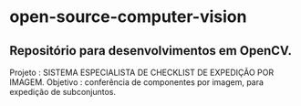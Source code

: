 # open-source-computer-vision
<h2>Repositório para desenvolvimentos em OpenCV.</h2>

Projeto : SISTEMA ESPECIALISTA DE CHECKLIST DE EXPEDIÇÃO POR IMAGEM.
Objetivo : conferência de componentes por imagem, para expedição de subconjuntos.
